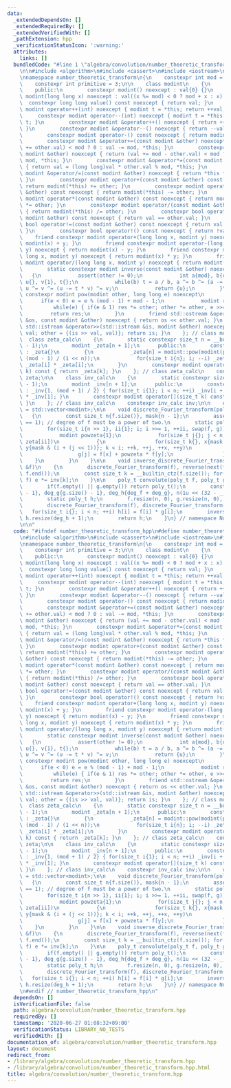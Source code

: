 ```yaml
---
data:
  _extendedDependsOn: []
  _extendedRequiredBy: []
  _extendedVerifiedWith: []
  _pathExtension: hpp
  _verificationStatusIcon: ':warning:'
  attributes:
    links: []
  bundledCode: "#line 1 \"algebra/convolution/number_theoretic_transform.hpp\"\n\n\
    \n\n#include <algorithm>\n#include <cassert>\n#include <iostream>\n#include <vector>\n\
    \nnamespace number_theoretic_transform\n{\n    constexpr int mod = 998244353;\n\
    \    constexpr int primitive = 3;\n\n    class modint\n    {\n        int val;\n\
    \    public:\n        constexpr modint() noexcept : val{0} {}\n        constexpr\
    \ modint(long long x) noexcept : val((x %= mod) < 0 ? mod + x : x) {}\n      \
    \  constexpr long long value() const noexcept { return val; }\n        constexpr\
    \ modint operator++(int) noexcept { modint t = *this; return ++val, t; }\n   \
    \     constexpr modint operator--(int) noexcept { modint t = *this; return --val,\
    \ t; }\n        constexpr modint &operator++() noexcept { return ++val, *this;\
    \ }\n        constexpr modint &operator--() noexcept { return --val, *this; }\n\
    \        constexpr modint operator-() const noexcept { return modint(-val); }\n\
    \        constexpr modint &operator+=(const modint &other) noexcept { return (val\
    \ += other.val) < mod ? 0 : val -= mod, *this; }\n        constexpr modint &operator-=(const\
    \ modint &other) noexcept { return (val += mod - other.val) < mod ? 0 : val -=\
    \ mod, *this; }\n        constexpr modint &operator*=(const modint &other) noexcept\
    \ { return val = (long long)val * other.val % mod, *this; }\n        constexpr\
    \ modint &operator/=(const modint &other) noexcept { return *this *= inverse(other);\
    \ }\n        constexpr modint operator+(const modint &other) const noexcept {\
    \ return modint(*this) += other; }\n        constexpr modint operator-(const modint\
    \ &other) const noexcept { return modint(*this) -= other; }\n        constexpr\
    \ modint operator*(const modint &other) const noexcept { return modint(*this)\
    \ *= other; }\n        constexpr modint operator/(const modint &other) const noexcept\
    \ { return modint(*this) /= other; }\n        constexpr bool operator==(const\
    \ modint &other) const noexcept { return val == other.val; }\n        constexpr\
    \ bool operator!=(const modint &other) const noexcept { return val != other.val;\
    \ }\n        constexpr bool operator!() const noexcept { return !val; }\n    \
    \    friend constexpr modint operator+(long long x, modint y) noexcept { return\
    \ modint(x) + y; }\n        friend constexpr modint operator-(long long x, modint\
    \ y) noexcept { return modint(x) - y; }\n        friend constexpr modint operator*(long\
    \ long x, modint y) noexcept { return modint(x) * y; }\n        friend constexpr\
    \ modint operator/(long long x, modint y) noexcept { return modint(x) / y; }\n\
    \        static constexpr modint inverse(const modint &other) noexcept\n     \
    \   {\n            assert(other != 0);\n            int a{mod}, b{other.val},\
    \ u{}, v{1}, t{};\n            while(b) t = a / b, a ^= b ^= (a -= t * b) ^= b,\
    \ u ^= v ^= (u -= t * v) ^= v;\n            return {u};\n        }\n        static\
    \ constexpr modint pow(modint other, long long e) noexcept\n        {\n      \
    \      if(e < 0) e = e % (mod - 1) + mod - 1;\n            modint res{1};\n  \
    \          while(e) { if(e & 1) res *= other; other *= other, e >>= 1; }\n   \
    \         return res;\n        }\n        friend std::ostream &operator<<(std::ostream\
    \ &os, const modint &other) noexcept { return os << other.val; }\n        friend\
    \ std::istream &operator>>(std::istream &is, modint &other) noexcept { long long\
    \ val; other = {(is >> val, val)}; return is; }\n    }; // class modint\n\n  \
    \  class zeta_calc\n    {\n        static constexpr size_t n = __builtin_ctz(mod\
    \ - 1);\n        modint _zeta[n + 1];\n      public:\n        constexpr zeta_calc()\
    \ : _zeta{}\n        {\n            _zeta[n] = modint::pow(modint(primitive),\
    \ (mod - 1) / (1 << n));\n            for(size_t i{n}; i; --i) _zeta[i - 1] =\
    \ _zeta[i] * _zeta[i];\n        }\n        constexpr modint operator[](size_t\
    \ k) const { return _zeta[k]; }\n    }; // class zeta_calc\n    constexpr zeta_calc\
    \ zeta;\n\n    class inv_calc\n    {\n        static constexpr size_t n = __builtin_ctz(mod\
    \ - 1);\n        modint _inv[n + 1];\n      public:\n        constexpr inv_calc()\
    \ : _inv{1, (mod + 1) / 2} { for(size_t i{1}; i < n; ++i) _inv[i + 1] = _inv[i]\
    \ * _inv[1]; }\n        constexpr modint operator[](size_t k) const { return _inv[k];\
    \ }\n    }; // class inv_calc\n    constexpr inv_calc inv;\n\n    using poly_t\
    \ = std::vector<modint>;\n\n    void discrete_Fourier_transform(poly_t &f)\n \
    \   {\n        const size_t n{f.size()}, mask{n - 1};\n        assert(__builtin_popcount(n)\
    \ == 1); // degree of f must be a power of two.\n        static poly_t g; g.resize(n);\n\
    \        for(size_t i{n >> 1}, ii{1}; i; i >>= 1, ++ii, swap(f, g))\n        {\n\
    \            modint powzeta{1};\n            for(size_t j{}; j < n; powzeta *=\
    \ zeta[ii])\n            {\n                for(size_t k{}, x{mask & j << 1},\
    \ y{mask & (i + (j << 1))}; k < i; ++k, ++j, ++x, ++y)\n                {\n  \
    \                  g[j] = f[x] + powzeta * f[y];\n                }\n        \
    \    }\n        }\n    }\n\n    void inverse_discrete_Fourier_transform(poly_t\
    \ &f)\n    {\n        discrete_Fourier_transform(f), reverse(next(f.begin()),\
    \ f.end());\n        const size_t k = __builtin_ctz(f.size()); for(modint &e :\
    \ f) e *= inv[k];\n    }\n\n    poly_t convolute(poly_t f, poly_t g)\n    {\n\
    \        if(f.empty() || g.empty()) return poly_t();\n        const size_t deg_f{f.size()\
    \ - 1}, deg_g{g.size() - 1}, deg_h{deg_f + deg_g}, n(1u << (32 - __builtin_clz(deg_h)));\n\
    \        static poly_t h;\n        f.resize(n, 0), g.resize(n, 0), h.resize(n);\n\
    \        discrete_Fourier_transform(f), discrete_Fourier_transform(g);\n     \
    \   for(size_t i{}; i < n; ++i) h[i] = f[i] * g[i];\n        inverse_discrete_Fourier_transform(h);\
    \ h.resize(deg_h + 1);\n        return h;\n    }\n} // namespace Number_theoretic_transform\n\
    \n\n"
  code: "#ifndef number_theoretic_transform_hpp\n#define number_theoretic_transform_hpp\n\
    \n#include <algorithm>\n#include <cassert>\n#include <iostream>\n#include <vector>\n\
    \nnamespace number_theoretic_transform\n{\n    constexpr int mod = 998244353;\n\
    \    constexpr int primitive = 3;\n\n    class modint\n    {\n        int val;\n\
    \    public:\n        constexpr modint() noexcept : val{0} {}\n        constexpr\
    \ modint(long long x) noexcept : val((x %= mod) < 0 ? mod + x : x) {}\n      \
    \  constexpr long long value() const noexcept { return val; }\n        constexpr\
    \ modint operator++(int) noexcept { modint t = *this; return ++val, t; }\n   \
    \     constexpr modint operator--(int) noexcept { modint t = *this; return --val,\
    \ t; }\n        constexpr modint &operator++() noexcept { return ++val, *this;\
    \ }\n        constexpr modint &operator--() noexcept { return --val, *this; }\n\
    \        constexpr modint operator-() const noexcept { return modint(-val); }\n\
    \        constexpr modint &operator+=(const modint &other) noexcept { return (val\
    \ += other.val) < mod ? 0 : val -= mod, *this; }\n        constexpr modint &operator-=(const\
    \ modint &other) noexcept { return (val += mod - other.val) < mod ? 0 : val -=\
    \ mod, *this; }\n        constexpr modint &operator*=(const modint &other) noexcept\
    \ { return val = (long long)val * other.val % mod, *this; }\n        constexpr\
    \ modint &operator/=(const modint &other) noexcept { return *this *= inverse(other);\
    \ }\n        constexpr modint operator+(const modint &other) const noexcept {\
    \ return modint(*this) += other; }\n        constexpr modint operator-(const modint\
    \ &other) const noexcept { return modint(*this) -= other; }\n        constexpr\
    \ modint operator*(const modint &other) const noexcept { return modint(*this)\
    \ *= other; }\n        constexpr modint operator/(const modint &other) const noexcept\
    \ { return modint(*this) /= other; }\n        constexpr bool operator==(const\
    \ modint &other) const noexcept { return val == other.val; }\n        constexpr\
    \ bool operator!=(const modint &other) const noexcept { return val != other.val;\
    \ }\n        constexpr bool operator!() const noexcept { return !val; }\n    \
    \    friend constexpr modint operator+(long long x, modint y) noexcept { return\
    \ modint(x) + y; }\n        friend constexpr modint operator-(long long x, modint\
    \ y) noexcept { return modint(x) - y; }\n        friend constexpr modint operator*(long\
    \ long x, modint y) noexcept { return modint(x) * y; }\n        friend constexpr\
    \ modint operator/(long long x, modint y) noexcept { return modint(x) / y; }\n\
    \        static constexpr modint inverse(const modint &other) noexcept\n     \
    \   {\n            assert(other != 0);\n            int a{mod}, b{other.val},\
    \ u{}, v{1}, t{};\n            while(b) t = a / b, a ^= b ^= (a -= t * b) ^= b,\
    \ u ^= v ^= (u -= t * v) ^= v;\n            return {u};\n        }\n        static\
    \ constexpr modint pow(modint other, long long e) noexcept\n        {\n      \
    \      if(e < 0) e = e % (mod - 1) + mod - 1;\n            modint res{1};\n  \
    \          while(e) { if(e & 1) res *= other; other *= other, e >>= 1; }\n   \
    \         return res;\n        }\n        friend std::ostream &operator<<(std::ostream\
    \ &os, const modint &other) noexcept { return os << other.val; }\n        friend\
    \ std::istream &operator>>(std::istream &is, modint &other) noexcept { long long\
    \ val; other = {(is >> val, val)}; return is; }\n    }; // class modint\n\n  \
    \  class zeta_calc\n    {\n        static constexpr size_t n = __builtin_ctz(mod\
    \ - 1);\n        modint _zeta[n + 1];\n      public:\n        constexpr zeta_calc()\
    \ : _zeta{}\n        {\n            _zeta[n] = modint::pow(modint(primitive),\
    \ (mod - 1) / (1 << n));\n            for(size_t i{n}; i; --i) _zeta[i - 1] =\
    \ _zeta[i] * _zeta[i];\n        }\n        constexpr modint operator[](size_t\
    \ k) const { return _zeta[k]; }\n    }; // class zeta_calc\n    constexpr zeta_calc\
    \ zeta;\n\n    class inv_calc\n    {\n        static constexpr size_t n = __builtin_ctz(mod\
    \ - 1);\n        modint _inv[n + 1];\n      public:\n        constexpr inv_calc()\
    \ : _inv{1, (mod + 1) / 2} { for(size_t i{1}; i < n; ++i) _inv[i + 1] = _inv[i]\
    \ * _inv[1]; }\n        constexpr modint operator[](size_t k) const { return _inv[k];\
    \ }\n    }; // class inv_calc\n    constexpr inv_calc inv;\n\n    using poly_t\
    \ = std::vector<modint>;\n\n    void discrete_Fourier_transform(poly_t &f)\n \
    \   {\n        const size_t n{f.size()}, mask{n - 1};\n        assert(__builtin_popcount(n)\
    \ == 1); // degree of f must be a power of two.\n        static poly_t g; g.resize(n);\n\
    \        for(size_t i{n >> 1}, ii{1}; i; i >>= 1, ++ii, swap(f, g))\n        {\n\
    \            modint powzeta{1};\n            for(size_t j{}; j < n; powzeta *=\
    \ zeta[ii])\n            {\n                for(size_t k{}, x{mask & j << 1},\
    \ y{mask & (i + (j << 1))}; k < i; ++k, ++j, ++x, ++y)\n                {\n  \
    \                  g[j] = f[x] + powzeta * f[y];\n                }\n        \
    \    }\n        }\n    }\n\n    void inverse_discrete_Fourier_transform(poly_t\
    \ &f)\n    {\n        discrete_Fourier_transform(f), reverse(next(f.begin()),\
    \ f.end());\n        const size_t k = __builtin_ctz(f.size()); for(modint &e :\
    \ f) e *= inv[k];\n    }\n\n    poly_t convolute(poly_t f, poly_t g)\n    {\n\
    \        if(f.empty() || g.empty()) return poly_t();\n        const size_t deg_f{f.size()\
    \ - 1}, deg_g{g.size() - 1}, deg_h{deg_f + deg_g}, n(1u << (32 - __builtin_clz(deg_h)));\n\
    \        static poly_t h;\n        f.resize(n, 0), g.resize(n, 0), h.resize(n);\n\
    \        discrete_Fourier_transform(f), discrete_Fourier_transform(g);\n     \
    \   for(size_t i{}; i < n; ++i) h[i] = f[i] * g[i];\n        inverse_discrete_Fourier_transform(h);\
    \ h.resize(deg_h + 1);\n        return h;\n    }\n} // namespace Number_theoretic_transform\n\
    \n#endif // number_theoretic_transform_hpp\n"
  dependsOn: []
  isVerificationFile: false
  path: algebra/convolution/number_theoretic_transform.hpp
  requiredBy: []
  timestamp: '2020-06-27 01:08:32+09:00'
  verificationStatus: LIBRARY_NO_TESTS
  verifiedWith: []
documentation_of: algebra/convolution/number_theoretic_transform.hpp
layout: document
redirect_from:
- /library/algebra/convolution/number_theoretic_transform.hpp
- /library/algebra/convolution/number_theoretic_transform.hpp.html
title: algebra/convolution/number_theoretic_transform.hpp
---
```

